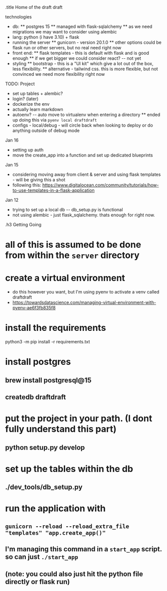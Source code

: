 .title Home of the draft draft



technologies
* db:
** postgres 15
** managed with flask-sqlalchemy
** as we need migrations we may want to consider using alembic
* lang: python (i have 3.10) + flask
* running the server
** gunicorn - version 20.1.0
** other options could be flask run or other servers, but no real need right now
* front end:
** flask templates - this is default with flask and is good enough
** if we get bigger we could consider react? -- not yet
* styling
** bootstrap - this is a "UI kit" which give a lot out of the box, less flexibility.
** alternative - tailwind css. this is more flexible, but not convinced we need more flexibility right now


TODO:
Project
* set up tables + alembic?
* login? (later)
* dockerize the env
* actually learn markdown
* autoenv? -- auto move to virtualenv when entering a directory
** ended up doing this via `pyenv local draftdraft`
* configs - local/debug - will circle back when looking to deploy or do anything outside of debug mode

Jan 16
* setting up auth
* move the create_app into a function and set up dedicated blueprints


Jan 15
* considering moving away from client & server and using flask templates - will be giving this a shot
* following this: https://www.digitalocean.com/community/tutorials/how-to-use-templates-in-a-flask-application

Jan 12
- trying to set up a local db -- db_setup.py is functional
- not using alembic - just flask_sqlalchemy. thats enough for right now.


.h3 Getting Going
# all of this is assumed to be done from within the `server` directory

# create a virtual environment
* do this however you want, but I'm using pyenv to activate a venv called draftdraft
* https://towardsdatascience.com/managing-virtual-environment-with-pyenv-ae6f3fb835f8

# install the requirements
python3 -m pip install -r requirements.txt

# install postgres
## brew install postgresql@15
## createdb draftdraft

# put the project in your path. (I dont fully understand this part)
## python setup.py develop

# set up the tables within the db
## ./dev_tools/db_setup.py 

# run the application with
## `gunicorn --reload --reload_extra_file "templates" "app.create_app()"`
## I'm managing this command in a `start_app` script. so can just `./start_app`
## (note: you could also just hit the python file directly or flask run)

